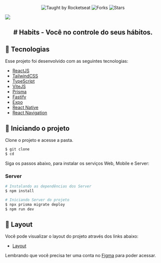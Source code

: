 <p align="center">
  <img src="https://img.shields.io/static/v1?label=Taught%20by&message=Rocketseat&color=white&labelColor=0ea5e9" alt="Taught by Rocketseat">
  <img src="https://img.shields.io/github/forks/JefMoreira/NLW-Setup-Habit?label=forks&message=MIT&color=white&labelColor=38BDF8" alt="Forks">
  <img src="https://img.shields.io/github/stars/JefMoreira/NLW-Setup-Habit?label=stars&message=MIT&color=white&labelColor=38BDF8" alt="Stars">
</p>

![](./.github/Cover.png)

<h2 align="center"># Habits - Você no controle do seus hábitos.</h2>

## 🚀 Tecnologias

Esse projeto foi desenvolvido com as seguintes tecnologias:

- [ReactJS](https://reactjs.org/)
- [TailwindCSS](https://tailwindcss.com/)
- [TypeScript](https://www.typescriptlang.org/)
- [ViteJS](https://vitejs.dev/)
- [Prisma](https://www.prisma.io/)
- [Fastify](https://www.fastify.io/)
- [Expo](https://expo.io/)
- [React Native](https://reactnative.dev/)
- [React Navigation](https://reactnavigation.org/)


## 🚀 Iniciando o projeto

Clone o projeto e acesse a pasta.

```bash
$ git clone 
$ cd 
```

Siga os passos abaixo, para instalar os serviços Web, Mobile e Server:

### Server

```bash
# Instalando as dependências dos Server
$ npm install

# Iniciando Server do projeto 
$ npx prisma migrate deploy
$ npm run dev
```


## 🔖 Layout

Você pode visualizar o layout do projeto através dos links abaixo:

- [Layout](<https://www.figma.com/file/pJpaMSKVfCmPUMZJOVwquQ/Habits-(i)-(Community)?node-id=6%3A344&t=1UcC6dIPVGBxdhpz-1>)

Lembrando que você precisa ter uma conta no [Figma](http://figma.com/) para poder acessar.
